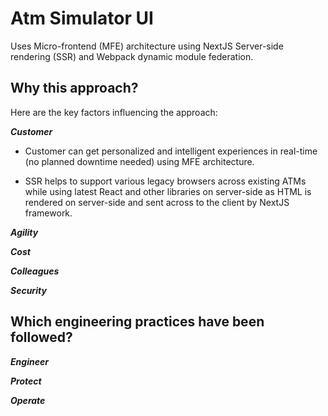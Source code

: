 # Atm Simulator UI

Uses Micro-frontend (MFE) architecture using NextJS Server-side rendering (SSR) and Webpack dynamic module federation.

## Why this approach?

Here are the key factors influencing the approach:

**_Customer_**

- Customer can get personalized and intelligent experiences in real-time (no planned downtime needed) using MFE architecture.

- SSR helps to support various legacy browsers across existing ATMs while using latest React and other libraries on server-side as HTML is rendered on server-side and sent across to the client by NextJS framework.

**_Agility_**

**_Cost_**

**_Colleagues_**

**_Security_**

## Which engineering practices have been followed?

**_Engineer_**

**_Protect_**

**_Operate_**
